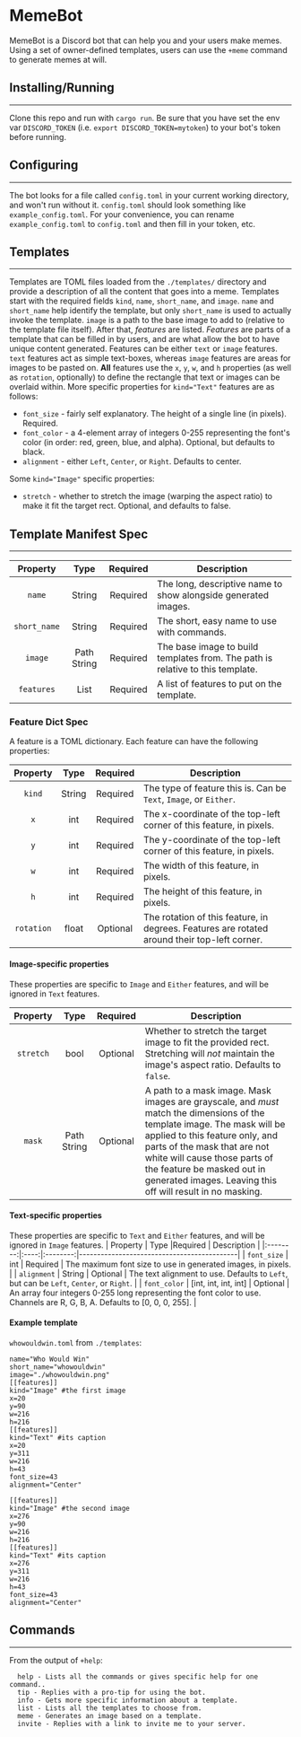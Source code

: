 # MemeBot
MemeBot is a Discord bot that can help you and your users make memes. Using a set of owner-defined templates, users can use the `+meme` command to generate memes at will. 

## Installing/Running
------

Clone this repo and run with `cargo run`. Be sure that you have set the env var `DISCORD_TOKEN` (i.e. `export DISCORD_TOKEN=mytoken`) to your bot's token before running.
## Configuring
------

The bot looks for a file called `config.toml` in your current working directory, and won't run without it. `config.toml` should look something like `example_config.toml`. For your convenience, you can rename `example_config.toml` to `config.toml` and then fill in your token, etc.
## Templates
------

Templates are TOML files loaded from the `./templates/` directory and provide a description of all the content that goes into a meme. Templates start with the required fields `kind`, `name`, `short_name`, and `image`. `name` and `short_name` help identify the template, but only `short_name` is used to actually invoke the template. `image` is a path to the base image to add to (relative to the template file itself). After that, *features* are listed. *Features* are parts of a template that can be filled in by users, and are what allow the bot to have unique content generated. Features can be either `text` or `image` features. `text` features act as simple text-boxes, whereas `image` features are areas for images to be pasted on. **All** features use the `x`, `y`, `w`, and `h` properties (as well as `rotation`, optionally) to define the rectangle that text or images can be overlaid within. More specific properties for `kind="Text"` features are as follows:

 * `font_size` - fairly self explanatory. The height of a single line (in pixels). Required.
 * `font_color` - a 4-element array of integers 0-255 representing the font's color (in order: red, green, blue, and alpha). Optional, but defaults to black.
 * `alignment` - either `Left`, `Center`, or `Right`. Defaults to center.


 Some `kind="Image"` specific properties:

  * `stretch` - whether to stretch the image (warping the aspect ratio) to make it fit the target rect. Optional, and defaults to false.
## Template Manifest Spec
------
| Property | Type |Required | Description                                |
|:--------:|:----:|:--------:|--------------------------------------------|
| `name`     | String | Required | The long, descriptive name to show alongside generated images. |
| `short_name`| String | Required | The short, easy name to use with commands. |
| `image` | Path String | Required | The base image to build templates from. The path is relative to this template. |
| `features` | List | Required | A list of features to put on the template. |

### Feature Dict Spec
A feature is a TOML dictionary. Each feature can have the following properties:

| Property | Type |Required | Description                                |
|:--------:|:----:|:--------:|--------------------------------------------|
| `kind` | String | Required | The type of feature this is. Can be `Text`, `Image`, or `Either`. |
| `x` | int | Required | The x-coordinate of the top-left corner of this feature, in pixels. |
| `y` | int | Required | The y-coordinate of the top-left corner of this feature, in pixels. |
| `w` | int | Required | The width of this feature, in pixels. |
| `h` | int | Required | The height of this feature, in pixels. |
| `rotation` | float | Optional | The rotation of this feature, in degrees. Features are rotated around their top-left corner. |

#### Image-specific properties
These properties are specific to `Image` and `Either` features, and will be ignored in `Text` features.

| Property | Type |Required | Description                                |
|:--------:|:----:|:--------:|--------------------------------------------|
| `stretch` | bool | Optional | Whether to stretch the target image to fit the provided rect. Stretching will *not* maintain the image's aspect ratio. Defaults to `false`. |
| `mask` | Path String | Optional | A path to a mask image. Mask images are grayscale, and *must* match the dimensions of the template image. The mask will be applied to this feature only, and parts of the mask that are not white will cause those parts of the feature be masked out in generated images. Leaving this off will result in no masking.
#### Text-specific properties
These properties are specific to `Text` and `Either` features, and will be ignored in `Image` features.
| Property | Type |Required | Description                                |
|:--------:|:----:|:--------:|--------------------------------------------|
| `font_size` | int | Required | The maximum font size to use in generated images, in pixels. |
| `alignment` | String | Optional | The text alignment to use. Defaults to `Left`, but can be `Left`, `Center`, or `Right`. |
| `font_color` | [int, int, int, int] | Optional | An array four integers 0-255 long representing the font color to use. Channels are R, G, B, A. Defaults to [0, 0, 0, 255]. |

#### Example template
`whowouldwin.toml` from `./templates`: 
```
name="Who Would Win"
short_name="whowouldwin"
image="./whowouldwin.png"
[[features]]
kind="Image" #the first image
x=20
y=90
w=216
h=216
[[features]]
kind="Text" #its caption
x=20
y=311
w=216
h=43
font_size=43
alignment="Center"

[[features]]
kind="Image" #the second image
x=276
y=90
w=216
h=216
[[features]]
kind="Text" #its caption
x=276
y=311
w=216
h=43
font_size=43
alignment="Center"
```
## Commands
------
From the output of `+help`:
```
  help - Lists all the commands or gives specific help for one command..
  tip - Replies with a pro-tip for using the bot.
  info - Gets more specific information about a template.
  list - Lists all the templates to choose from.
  meme - Generates an image based on a template.
  invite - Replies with a link to invite me to your server.
```

